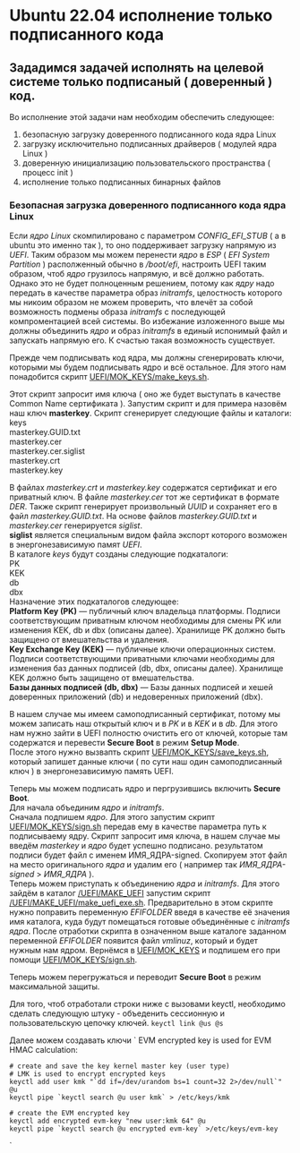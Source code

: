 # Ubuntu 22.04 исполнение только подписанного кода


## Зададимся задачей исполнять на целевой системе только подписаный ( доверенный ) код.

Во исполнение этой задачи нам необходим обеспечить следующее:
1) безопасную загрузку доверенного подписанного кода ядра Linux
2) загрузку исключительно подписанных драйверов ( модулей ядра Linux )
3) доверенную инициализацию пользовательского пространства ( процесс init )
4) исполнение только подписанных бинарных файлов

### Безопасная загрузка доверенного подписанного кода ядра Linux

 Если *ядро Linux* скомпилировано с параметром *CONFIG_EFI_STUB* ( а в ubuntu это именно так ), то оно поддерживает загрузку напрямую из *UEFI*.
Таким образом мы можем перенести *ядро* в *ESP* ( *EFI System Partition* ) располженный обычно в */boot/efi*, настроить UEFI таким образом, чтоб *ядро* грузилось напрямую, и всё должно работать.
 Однако это не будет полноценным решением, потому как *ядру* надо передать в качестве параметра образ *initramfs*, целостность которого мы никоим образом не можем проверить, что влечёт за собой возможность подмены образа *initramfs* с последующей компроментацией всей системы.
 Во избежание изложенного выше мы должны объединить *ядро* и образ *initramfs* в единый испонимый файл и запускать напрямую его. К счастью такая возможность существует. 
 
 Прежде чем подписывать код ядра, мы должны сгенерировать ключи, которыми мы будем подписывать ядро и всё остальное. Для этого нам понадобится скрипт
 [UEFI/MOK_KEYS/make_keys.sh](/UEFI/MOK_KEYS/make_keys.sh).

 Этот скрипт запросит имя ключа ( оно же будет выступать в качестве Common Name сертификата ).
Запустим скрипт и для примера назовём наш ключ **masterkey**. Скрипт сгенерирует следующие файлы и каталоги:  
keys  
masterkey.GUID.txt  
masterkey.cer  
masterkey.cer.siglist  
masterkey.crt  
masterkey.key

В файлах *masterkey.crt* и *masterkey.key* содержатся сертификат и его приватный ключ. В файле *masterkey.cer* тот же сертификат в формате *DER*.
Также скрипт генерирует произвольный *UUID* и сохраняет его в файл *masterkey.GUID.txt*.
На основе файлов *masterkey.GUID.txt* и *masterkey.cer* генерируется *siglist*.  
**siglist** является специальным видом файла экспорт которого возможен в энергонезависимую памят *UEFI*.  
В каталоге *keys* будут созданы следующие подкаталоги:  
PK  
KEK  
db  
dbx  
Назначение этих подкаталогов следующее:  
**Platform Key (PK)** — публичный ключ владельца платформы. Подписи соответствующим приватным ключом необходимы для смены PK или изменения KEK, db и dbx (описаны далее). Хранилище PK должно быть защищено от вмешательства и удаления.  
**Key Exchange Key (KEK)** — публичные ключи операционных систем. Подписи соответствующими приватными ключами необходимы для изменения баз данных подписей (db, dbx, описаны далее). Хранилище KEK должно быть защищено от вмешательства.  
**Базы данных подписей (db, dbx)** — Базы данных подписей и хешей доверенных приложений (db) и недоверенных приложений (dbx).  

В нашем случае мы имеем самоподписанный сертификат, потому мы можем записать наш открытый ключ и в *PK* и в *KEK* и в *db*.
Для этого нам нужно зайти в UEFI полностю очистить его от ключей, которые там содержатся и перевести **Secure Boot** в режим **Setup Mode**.  
После этого нужно вызвапть скрипт  [UEFI/MOK_KEYS/save_keys.sh](/UEFI/MOK_KEYS/save_keys.sh), который запишет данные ключи ( по сути наш один самоподписанный ключ ) в энергонезависимую память UEFI.  

Теперь мы можем подписать ядро и пергрузившись включить **Secure Boot**.  
Для начала объединим *ядро* и  *initramfs*.  
Сначала подпишем *ядро*. Для этого запустим скрипт [UEFI/MOK_KEYS/sign.sh](/UEFI/MOK_KEYS/sign.sh) передав ему в качестве параметра путь к подписываему ядру. Скрипт запросит имя ключа, в нашем случае мы введём *masterkey* и *ядро* будет успешно подписано. результатом подписи будет файл с именем ИМЯ_ЯДРА-signed. Скопируем этот файл на место оригинального *ядра* и удалим его ( например так *ИМЯ_ЯДРА-signed* > *ИМЯ_ЯДРА* ).  
Теперь можем приступать к объединению *ядра* и *initramfs*. Для этого зайдём в каталог [/UEFI/MAKE_UEFI](/UEFI/MAKE_UEFI)  запустим скрипт [/UEFI/MAKE_UEFI/make_uefi_exe.sh](/UEFI/MAKE_UEFI/make_uefi_exe.sh). Предварительно в этом скрипте нужно поправить переменную *EFIFOLDER* введя в качестве её значения имя каталога, куда будут помещаться готовые объединённые с *initramfs* *ядра*. После отработки скрипта в означенном выше каталоге заданном переменной *EFIFOLDER* появится файл *vmlinuz*, который и будет нужным нам ядром. Вернёмся в [UEFI/MOK_KEYS](/UEFI/MOK_KEYS) и подпишем его при помощи [UEFI/MOK_KEYS/sign.sh](/UEFI/MOK_KEYS/sign.sh).  

Теперь можем перегружаться и переводит **Secure Boot** в режим максимальной защиты.







Для того, чтоб отработали строки ниже с вызовами keyctl,
необходимо сделать следующую штуку - объеденить сессионную 
и пользовательскую цепочку ключей.
`
keyctl link @us @s
`


Далее можем создавать ключи
`
EVM encrypted key is used for EVM HMAC calculation:

    # create and save the key kernel master key (user type)
    # LMK is used to encrypt encrypted keys
    keyctl add user kmk "`dd if=/dev/urandom bs=1 count=32 2>/dev/null`" @u
    keyctl pipe `keyctl search @u user kmk` > /etc/keys/kmk

    # create the EVM encrypted key
    keyctl add encrypted evm-key "new user:kmk 64" @u
    keyctl pipe `keyctl search @u encrypted evm-key` >/etc/keys/evm-key
`
